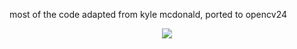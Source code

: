 
most of the code adapted from kyle mcdonald, ported to opencv24

<p align="center">
  <img src="https://github.com/berak/threephase/raw/master/Clip_threephase1.png">
</p>
